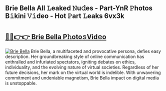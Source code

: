 ## Brie Bella All 𝙻eaked 𝙽u𝚍es - Part-YnR 𝙿hotos B𝚒kini 𝚅𝚒deo - Hot 𝙿art 𝙻eaks 6vx3k

# <h2><a href="http://ld1vo4r.urlbe.top/?page=Brie+Bella">🔗🔗👉👉 Brie Bella P𝚑oto𝚜Vid𝚎o</a></h2>

[![Brie Bella](https://i.imgur.com/eBuTRDB.gif)](http://ld1vo4r.urlbe.top/?page=Brie+Bella)
Brie Bella, a multifaceted and provocative persona, defies easy description. Her groundbreaking style of online communication has enthralled and infuriated spectators, igniting debates on ethics, individuality, and the evolving nature of virtual societies. Regardless of her future decisions, her mark on the virtual world is indelible. With unwavering commitment and undeniable magnetism, Brie Bella impact on digital media is unstoppable.
